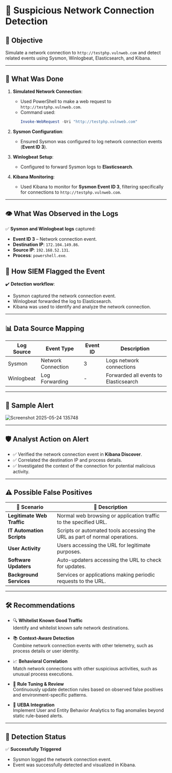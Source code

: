 # 🚨 Suspicious Network Connection Detection

## 📌 Objective
Simulate a network connection to `http://testphp.vulnweb.com` and detect related events using Sysmon, Winlogbeat, Elasticsearch, and Kibana.

---

## 🧪 What Was Done

1. **Simulated Network Connection**:
   - Used PowerShell to make a web request to `http://testphp.vulnweb.com`.
   - Command used:
     ```powershell
     Invoke-WebRequest -Uri "http://testphp.vulnweb.com"
     ```

2. **Sysmon Configuration**:
   - Ensured Sysmon was configured to log network connection events (**Event ID 3**).

3. **Winlogbeat Setup**:
   - Configured to forward Sysmon logs to **Elasticsearch**.

4. **Kibana Monitoring**:
   - Used Kibana to monitor for **Sysmon Event ID 3**, filtering specifically for connections to `http://testphp.vulnweb.com`.

---

## 👁️ What Was Observed in the Logs

✅ **Sysmon and Winlogbeat logs** captured:

- **Event ID 3** – Network connection event.
- **Destination IP**: `172.104.149.86`.
- **Source IP**: `192.168.52.131`.
- **Process**: `powershell.exe`.

## 🧠 How SIEM Flagged the Event

✔️ **Detection workflow**:

- Sysmon captured the network connection event.
- Winlogbeat forwarded the log to Elasticsearch.
- Kibana was used to identify and analyze the network connection.

---

## 📊 Data Source Mapping

| Log Source | Event Type         | Event ID | Description                           |
|------------|--------------------|----------|---------------------------------------|
| Sysmon     | Network Connection | 3        | Logs network connections              |
| Winlogbeat | Log Forwarding     | -        | Forwarded all events to Elasticsearch |

---

## 📩 Sample Alert
![Screenshot 2025-05-24 135748](https://github.com/user-attachments/assets/6be65a09-771b-439e-b87b-f7ee06165625)



---

## 🛡️ Analyst Action on Alert

- ✅ Verified the network connection event in **Kibana Discover**.
- ✅ Correlated the destination IP and process details.
- ✅ Investigated the context of the connection for potential malicious activity.

---

## ⚠️ Possible False Positives

| 🧩 Scenario              | 📌 Description                                                                |
|--------------------------|------------------------------------------------------------------------------|
| **Legitimate Web Traffic**  | Normal web browsing or application traffic to the specified URL.            |
| **IT Automation Scripts**   | Scripts or automated tools accessing the URL as part of normal operations.  |
| **User Activity**           | Users accessing the URL for legitimate purposes.                            |
| **Software Updaters**       | Auto-updaters accessing the URL to check for updates.                       |
| **Background Services**     | Services or applications making periodic requests to the URL.               |

---

## 🛠️ Recommendations

- 🔍 **Whitelist Known Good Traffic**  
  Identify and whitelist known safe network destinations.

- 📚 **Context-Aware Detection**  
  Combine network connection events with other telemetry, such as process details or user identity.

- 📈 **Behavioral Correlation**  
  Match network connections with other suspicious activities, such as unusual process executions.

- 🔁 **Rule Tuning & Review**  
  Continuously update detection rules based on observed false positives and environment-specific patterns.

- 🤖 **UEBA Integration**  
  Implement User and Entity Behavior Analytics to flag anomalies beyond static rule-based alerts.

---

## 🧪 Detection Status

✅ **Successfully Triggered**  
- Sysmon logged the network connection event.  
- Event was successfully detected and visualized in Kibana.

